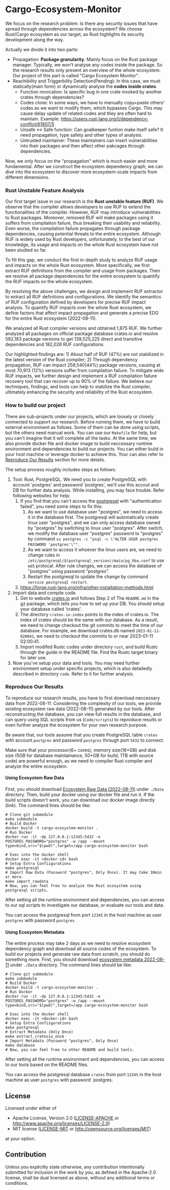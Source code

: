 # Cargo-Ecosystem-Monitor

We focus on the research problem: Is there any security issues that have spread through dependencies across the ecosystem? We choose Rust/Cargo ecosystem as our target, as Rust highlights its security development along the way.

Actually we divide it into two parts:
- Propagation: **Package granularity**. Mainly focus on the Rust package manager. Typically, we won't analyse any codes inside the package. So the research results only present an overview of the whole ecosystem. Our project of this part is called "Cargo Ecosystem Monitor".
- Reachibility and Triggerbility Detection(Pending): In this case, we must statically(main form) or dynamically analyse the **codes inside crates**.
  - Function revocation: Is specific bug in one crate invoked by another crates through dependencies?
  - Codes clone: In some ways, we have to manually copy+paste others' codes as we want to modify them, which bypasses Cargo. This may cause delay update of related codes and they are often hard to maintain. Example: https://users.rust-lang.org/t/dependency-conflict/61807/5
  - Unsafe <-> Safe function: Can goalkeeper funtion make itself safe? It need propagation, type safety and other types of analysis.
  - Untrusted maintainer: These maintainers can insert vulnerabilities into their packages and then affect other pakcages through dependencies.

Now, we only focus on the "propagation" which is much easier and more fundamental. After we construct the ecosystem dependency graph, we can dive into the ecosystem to discover more ecosystem-scale impacts from different dimensions.



### Rust Unstable Feature Analysis

Our first target issue in our research is the **Rust unstable feature (RUF)**. We observe that the compiler allows developers to use RUF to extend the functionalities of the compiler. However, RUF may introduce vulnerabilities to Rust packages. Moreover, removed RUF will make packages using it suffers from compilation failure, thus breaking their usability and reliability. Even worse, the compilation failure propagates through package dependencies, causing potential threats to the entire ecosystem. Although RUF is widely used by Rust developers, unfortunately, to the best of our knowledge, its usage and impacts on the whole Rust ecosystem have not been studied so far.

To fill this gap, we conduct the first in-depth study to analyze RUF usage and impacts on the whole Rust ecosystem. More specifically, we first extract RUF definitions from the compiler and usage from packages. Then we resolve all package dependencies for the entire ecosystem to quantify the RUF impacts on the whole ecosystem.

By resolving the above challenges, we design and implement RUF extractor to extract all RUF definitions and configurations. 
We identify the semantics of RUF configuration defined by developers for precise RUF impact analysis.
To quantify RUF impacts over the whole Rust ecosystem, we define factors that affect impact propagation and generate a precise EDG for the entire Rust ecosystem (2022-08-11).

We analyzed all Rust compiler versions and obtained 1,875 RUF. We further analyzed all packages on official package database crates.io and resolve 592,183 package versions to get 139,525,225 direct and transitive dependencies and 182,026 RUF configurations. 

Our highlighted findings are: 1) About half of RUF (47\%) are not stabilized in the latest version of the Rust compiler;
2) Through dependency propagation, RUF can impact 259,540(44\%) package versions, causing at most 70,913 (12\%) versions suffer from compilation failure. To mitigate wide RUF impacts, we further design and implement a RUF compilation failure recovery tool that can recover up to 90% of the failure. We believe our techniques, findings, and tools can help to stabilize the Rust compiler, ultimately enhancing the security and reliability of the Rust ecosystem.

### How to build our project

There are sub-projects under our projects, which are loosely or closely connected to support our research. Before running them, we have to build external environment as follows. Some of them can be done using scripts, but the others need manual work. You can use our `Makefile` for help, but you can't imagine that it will complete all the tasks. At the same time, we also provide docker file and docker image to build neccessary runtime environment and dependencies to build our projects. You can either build in your host machine or leverage docker to achieve this. Your can also refer to [Reproduce Our Results](#reproduce-our-results) section for more details.

The setup process roughly includes steps as follows:

1. Tool: Rust, PostgreSQL. We need you to create PostgreSQL with account 'postgres' and password 'postgres', we'll use this accout and DB for further data analysis. While installing, you may face trouble. Refer following websites for help:
   1. If you find that you can't access the [postgresql](https://stackoverflow.com/questions/55038942/fatal-password-authentication-failed-for-user-postgres-postgresql-11-with-pg) with "authentication failed", you need some steps to fix this:
      1. As we want to use database user "postgres", we need to access it in the database first. The postgresql will automatically create linux user "postgres", and we can only access database owned by "postgres" by switching to linux user "postgres". After switch, we modify the database user "postgres" password to "postgres" by command `su postgres -c "psql -c \"ALTER USER postgres PASSWORD 'postgres'\""`.
      2. As we want to access it whoever the linux users are, we need to change rules in `/etc/postgresql/$(postgresql_version)/main/pg_hba.conf` to use `md5` protocal. After rule changes, we can access the database of "postgres" using password "postgres".
      3. Restart the postgresql to update the change by command `service postgresql restart`.
   2. https://forge.rust-lang.org/infra/other-installation-methods.html
2. Import data and compile code. 
   1. Get to website [crates.io](https://crates.io/data-access) and follows Step 2 of The `README.md` in the gz package, which tells you how to set up your DB. You should setup your database called 'crates'.
   2. The directory `crates.io-index` points to the index of crates.io. The index of crates should be the same with our database. As a result, we need to change checkout the git commits to meet the time of our database. For example, we download crates.db named `2023-01-11-020041`, we need to checkout the commits to or near 2023-01-11 02:00:41.
   3. Import modifed Rustc codes under directory `rust`, and build Rustc through the guide in the README file. Find the Rustc target binary for later use.
3. Now you've setup your data and tools. You may need further environment setup under specific projects, which is also detailedly described in directory `code`. Refer to it for further analysis.

### Reproduce Our Results

To reproduce our research results, you have to first download neccessary data from 2022-08-11. Considering the complexity of our tools, we provide existing ecosystem raw data (2022-08-11) generated by our tools. After reconstructing the database, you can view full results in the database, and can query using SQL scripts from us (`Code/scripts`) to reproduce results or even further analyze the ecosystem for your own research purpose.

Be aware that, our tools assume that you create PostgreSQL table `crates` with account `postgres` and password `postgres` through port `5432` to connect.

Make sure that your processor(6+ cores), memory size(16+GB) and disk size (5GB for database maintainance, 50+GB for build, 1TB with source code) are powerful enough, as we need to compiler Rust compiler and analyze the entire ecosystem. 

#### Using Ecosystem Raw Data

First, you should download [Ecosystem Raw Data (2022-08-11)](https://drive.google.com/file/d/1xKjtcSRHJ9oa1xwJtT9TJb__5mnJbwPv/view?usp=sharing) under `./Data` directory. Then, build your docker using our docker file and run it. If the build scripts doesn't work, you can download our docker image directly (link). The command lines should be like:

```Shell
# Clone git submodule
make submodule
# Build Docker
docker build -t cargo-ecosystem-monitor .
# Run Docker
docker run -it -dp 127.0.0.1:12345:5432 -e POSTGRES_PASSWORD="postgres" -w /app --mount type=bind,src="$(pwd)",target=/app cargo-ecosystem-monitor bash

# Exec into the docker shell
docker exec -it <docker-id> bash
# Setup Extra Confiigurations
make postgresql
# Import Raw Data (Password "postgres", Only Once). It may take 10min or more.
make import_rawdata
# Now, you can feel free to analyze the Rust ecosystem using postgresql scripts.
```
After setting all the runtime environment and dependencies, you can access to our sql scripts to investigate our database, or evaluate our tools and data.

You can access the postgresql from port `12345` in the host machine as user `postgres` with password `postgres`


#### Using Ecosystem Metadata

The entire process may take 2 days as we need to resolve ecosystem dependency graph and download all source codes of the ecosystem. To build our projects and generate raw data from scratch, you should do something more. First, you should download [ecosystem metadata 2022-08-11](https://drive.google.com/file/d/1-2oamGvhUOT4fIJlYB2e8PN9D_thHcmK/view?usp=sharing) under `./Data` directory. The command lines should be like:

```Shell
# Clone git submodule
make submodule
# Build Docker
docker build -t cargo-ecosystem-monitor .
# Run Docker
docker run -it -dp 127.0.0.1:12345:5432 -e POSTGRES_PASSWORD="postgres" -w /app --mount type=bind,src="$(pwd)",target=/app cargo-ecosystem-monitor bash

# Exec into the docker shell
docker exec -it <docker-id> bash
# Setup Extra Confiigurations
make postgresql
# Extract Metadata (Only Once)
make extract_cratesio_once
# Import Metadata (Password "postgres", Only Once)
make database
# Now, you can feel free to other README and build tools. 
```

After setting all the runtime environment and dependencies, you can access to our tools based on the README files.

You can access the postgresql database `crates` from port `12345` in the host machine as user `postgres` with password `postgres.


## License

Licensed under either of

 * Apache License, Version 2.0
   ([LICENSE-APACHE](LICENSE-APACHE) or http://www.apache.org/licenses/LICENSE-2.0)
 * MIT license
   ([LICENSE-MIT](LICENSE-MIT) or http://opensource.org/licenses/MIT)

at your option.

## Contribution

Unless you explicitly state otherwise, any contribution intentionally submitted
for inclusion in the work by you, as defined in the Apache-2.0 license, shall be
dual licensed as above, without any additional terms or conditions.
